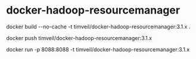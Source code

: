 # docker-hadoop-resourcemanager

docker build --no-cache -t timveil/docker-hadoop-resourcemanager:3.1.x .

docker push timveil/docker-hadoop-resourcemanager:3.1.x

docker run -p 8088:8088 -t timveil/docker-hadoop-resourcemanager:3.1.x

